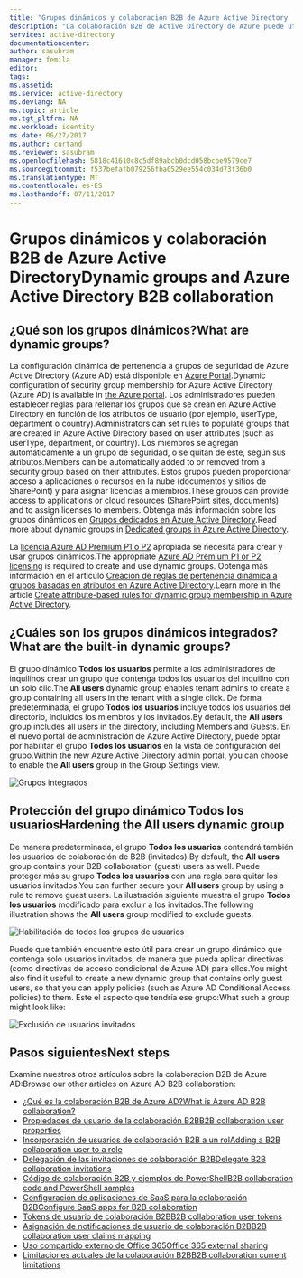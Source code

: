 ```yaml
---
title: "Grupos dinámicos y colaboración B2B de Azure Active Directory | Microsoft Docs"
description: "La colaboración B2B de Active Directory de Azure puede utilizarse con grupos dinámicos de Azure AD"
services: active-directory
documentationcenter: 
author: sasubram
manager: femila
editor: 
tags: 
ms.assetid: 
ms.service: active-directory
ms.devlang: NA
ms.topic: article
ms.tgt_pltfrm: NA
ms.workload: identity
ms.date: 06/27/2017
ms.author: curtand
ms.reviewer: sasubram
ms.openlocfilehash: 5818c41610c8c5df89abcb0dcd058bcbe9579ce7
ms.sourcegitcommit: f537befafb079256fba0529ee554c034d73f36b0
ms.translationtype: MT
ms.contentlocale: es-ES
ms.lasthandoff: 07/11/2017
---
```

# <a name="dynamic-groups-and-azure-active-directory-b2b-collaboration"></a><span data-ttu-id="9688d-103">Grupos dinámicos y colaboración B2B de Azure Active Directory</span><span class="sxs-lookup"><span data-stu-id="9688d-103">Dynamic groups and Azure Active Directory B2B collaboration</span></span>

## <a name="what-are-dynamic-groups"></a><span data-ttu-id="9688d-104">¿Qué son los grupos dinámicos?</span><span class="sxs-lookup"><span data-stu-id="9688d-104">What are dynamic groups?</span></span>
<span data-ttu-id="9688d-105">La configuración dinámica de pertenencia a grupos de seguridad de Azure Active Directory (Azure AD) está disponible en [Azure Portal](https://portal.azure.com).</span><span class="sxs-lookup"><span data-stu-id="9688d-105">Dynamic configuration of security group membership for Azure Active Directory (Azure AD) is available in [the Azure portal](https://portal.azure.com).</span></span> <span data-ttu-id="9688d-106">Los administradores pueden establecer reglas para rellenar los grupos que se crean en Azure Active Directory en función de los atributos de usuario (por ejemplo, userType, department o country).</span><span class="sxs-lookup"><span data-stu-id="9688d-106">Administrators can set rules to populate groups that are created in Azure Active Directory based on user attributes (such as userType, department, or country).</span></span> <span data-ttu-id="9688d-107">Los miembros se agregan automáticamente a un grupo de seguridad, o se quitan de este, según sus atributos.</span><span class="sxs-lookup"><span data-stu-id="9688d-107">Members can be automatically added to or removed from a security group based on their attributes.</span></span> <span data-ttu-id="9688d-108">Estos grupos pueden proporcionar acceso a aplicaciones o recursos en la nube (documentos y sitios de SharePoint) y para asignar licencias a miembros.</span><span class="sxs-lookup"><span data-stu-id="9688d-108">These groups can provide access to applications or cloud resources (SharePoint sites, documents) and to assign licenses to members.</span></span> <span data-ttu-id="9688d-109">Obtenga más información sobre los grupos dinámicos en [Grupos dedicados en Azure Active Directory](active-directory-accessmanagement-dedicated-groups.md).</span><span class="sxs-lookup"><span data-stu-id="9688d-109">Read more about dynamic groups in [Dedicated groups in Azure Active Directory](active-directory-accessmanagement-dedicated-groups.md).</span></span>

<span data-ttu-id="9688d-110">La [licencia Azure AD Premium P1 o P2](https://azure.microsoft.com/pricing/details/active-directory/) apropiada se necesita para crear y usar grupos dinámicos.</span><span class="sxs-lookup"><span data-stu-id="9688d-110">The appropriate [Azure AD Premium P1 or P2 licensing](https://azure.microsoft.com/pricing/details/active-directory/) is required to create and use dynamic groups.</span></span> <span data-ttu-id="9688d-111">Obtenga más información en el artículo [Creación de reglas de pertenencia dinámica a grupos basadas en atributos en Azure Active Directory](active-directory-groups-dynamic-membership-azure-portal.md).</span><span class="sxs-lookup"><span data-stu-id="9688d-111">Learn more in the article [Create attribute-based rules for dynamic group membership in Azure Active Directory](active-directory-groups-dynamic-membership-azure-portal.md).</span></span>

## <a name="what-are-the-built-in-dynamic-groups"></a><span data-ttu-id="9688d-112">¿Cuáles son los grupos dinámicos integrados?</span><span class="sxs-lookup"><span data-stu-id="9688d-112">What are the built-in dynamic groups?</span></span>
<span data-ttu-id="9688d-113">El grupo dinámico **Todos los usuarios** permite a los administradores de inquilinos crear un grupo que contenga todos los usuarios del inquilino con un solo clic.</span><span class="sxs-lookup"><span data-stu-id="9688d-113">The **All users** dynamic group enables tenant admins to create a group containing all users in the tenant with a single click.</span></span> <span data-ttu-id="9688d-114">De forma predeterminada, el grupo **Todos los usuarios** incluye todos los usuarios del directorio, incluidos los miembros y los invitados.</span><span class="sxs-lookup"><span data-stu-id="9688d-114">By default, the **All users** group includes all users in the directory, including Members and Guests.</span></span>
<span data-ttu-id="9688d-115">En el nuevo portal de administración de Azure Active Directory, puede optar por habilitar el grupo **Todos los usuarios** en la vista de configuración del grupo.</span><span class="sxs-lookup"><span data-stu-id="9688d-115">Within the new Azure Active Directory admin portal, you can choose to enable the **All users** group in the Group Settings view.</span></span>

![Grupos integrados](media/active-directory-b2b-dynamic-groups/built-in-groups.png)

## <a name="hardening-the-all-users-dynamic-group"></a><span data-ttu-id="9688d-117">Protección del grupo dinámico Todos los usuarios</span><span class="sxs-lookup"><span data-stu-id="9688d-117">Hardening the All users dynamic group</span></span>
<span data-ttu-id="9688d-118">De manera predeterminada, el grupo **Todos los usuarios** contendrá también los usuarios de colaboración de B2B (invitados).</span><span class="sxs-lookup"><span data-stu-id="9688d-118">By default, the **All users** group contains your B2B collaboration (guest) users as well.</span></span> <span data-ttu-id="9688d-119">Puede proteger más su grupo **Todos los usuarios** con una regla para quitar los usuarios invitados.</span><span class="sxs-lookup"><span data-stu-id="9688d-119">You can further secure your **All users** group by using a rule to remove guest users.</span></span> <span data-ttu-id="9688d-120">La ilustración siguiente muestra el grupo **Todos los usuarios** modificado para excluir a los invitados.</span><span class="sxs-lookup"><span data-stu-id="9688d-120">The following illustration shows the **All users** group modified to exclude guests.</span></span>

![Habilitación de todos los grupos de usuarios](media/active-directory-b2b-dynamic-groups/enable-all-users-group.png)

<span data-ttu-id="9688d-122">Puede que también encuentre esto útil para crear un grupo dinámico que contenga solo usuarios invitados, de manera que pueda aplicar directivas (como directivas de acceso condicional de Azure AD) para ellos.</span><span class="sxs-lookup"><span data-stu-id="9688d-122">You might also find it useful to create a new dynamic group that contains only guest users, so that you can apply policies (such as Azure AD Conditional Access policies) to them.</span></span>
<span data-ttu-id="9688d-123">Este el aspecto que tendría ese grupo:</span><span class="sxs-lookup"><span data-stu-id="9688d-123">What such a group might look like:</span></span>

![Exclusión de usuarios invitados](media/active-directory-b2b-dynamic-groups/exclude-guest-users.png)

## <a name="next-steps"></a><span data-ttu-id="9688d-125">Pasos siguientes</span><span class="sxs-lookup"><span data-stu-id="9688d-125">Next steps</span></span>

<span data-ttu-id="9688d-126">Examine nuestros otros artículos sobre la colaboración B2B de Azure AD:</span><span class="sxs-lookup"><span data-stu-id="9688d-126">Browse our other articles on Azure AD B2B collaboration:</span></span>

* [<span data-ttu-id="9688d-127">¿Qué es la colaboración B2B de Azure AD?</span><span class="sxs-lookup"><span data-stu-id="9688d-127">What is Azure AD B2B collaboration?</span></span>](active-directory-b2b-what-is-azure-ad-b2b.md)
* [<span data-ttu-id="9688d-128">Propiedades de usuario de la colaboración B2B</span><span class="sxs-lookup"><span data-stu-id="9688d-128">B2B collaboration user properties</span></span>](active-directory-b2b-user-properties.md)
* [<span data-ttu-id="9688d-129">Incorporación de usuarios de colaboración B2B a un rol</span><span class="sxs-lookup"><span data-stu-id="9688d-129">Adding a B2B collaboration user to a role</span></span>](active-directory-b2b-add-guest-to-role.md)
* [<span data-ttu-id="9688d-130">Delegación de las invitaciones de colaboración B2B</span><span class="sxs-lookup"><span data-stu-id="9688d-130">Delegate B2B collaboration invitations</span></span>](active-directory-b2b-delegate-invitations.md)
* [<span data-ttu-id="9688d-131">Código de colaboración B2B y ejemplos de PowerShell</span><span class="sxs-lookup"><span data-stu-id="9688d-131">B2B collaboration code and PowerShell samples</span></span>](active-directory-b2b-code-samples.md)
* [<span data-ttu-id="9688d-132">Configuración de aplicaciones de SaaS para la colaboración B2B</span><span class="sxs-lookup"><span data-stu-id="9688d-132">Configure SaaS apps for B2B collaboration</span></span>](active-directory-b2b-configure-saas-apps.md)
* [<span data-ttu-id="9688d-133">Tokens de usuario de colaboración B2B</span><span class="sxs-lookup"><span data-stu-id="9688d-133">B2B collaboration user tokens</span></span>](active-directory-b2b-user-token.md)
* [<span data-ttu-id="9688d-134">Asignación de notificaciones de usuario de colaboración B2B</span><span class="sxs-lookup"><span data-stu-id="9688d-134">B2B collaboration user claims mapping</span></span>](active-directory-b2b-claims-mapping.md)
* [<span data-ttu-id="9688d-135">Uso compartido externo de Office 365</span><span class="sxs-lookup"><span data-stu-id="9688d-135">Office 365 external sharing</span></span>](active-directory-b2b-o365-external-user.md)
* [<span data-ttu-id="9688d-136">Limitaciones actuales de la colaboración B2B</span><span class="sxs-lookup"><span data-stu-id="9688d-136">B2B collaboration current limitations</span></span>](active-directory-b2b-current-limitations.md)
